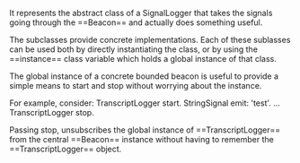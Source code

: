 It represents the abstract class of a SignalLogger that takes the signals going through the ==Beacon== and actually does something useful.

The subclasses provide concrete implementations. Each of these sublasses can be used both by directly instantiating the class, or by using the ==instance== class variable which holds a global instance of that class.

The global instance of a concrete bounded beacon is useful to provide a simple means to start and stop without worrying about the instance.

For example, consider:
	TranscriptLogger start.
	StringSignal emit: 'test'.
	...
	TranscriptLogger stop.
	
Passing stop, unsubscribes the global instance of ==TranscriptLogger== from the central ==Beacon== instance without having to remember the ==TranscriptLogger== object.